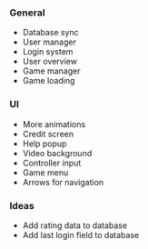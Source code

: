 ### General
- Database sync
- User manager
- Login system
- User overview
- Game manager
- Game loading

### UI
- More animations
- Credit screen
- Help popup
- Video background
- Controller input
- Game menu
- Arrows for navigation

### Ideas
- Add rating data to database
- Add last login field to database

